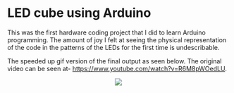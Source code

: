 # LED cube using Arduino

This was the first hardware coding project that I did to learn Arduino programming. The amount of joy I felt at seeing the physical representation of the code in the patterns of the LEDs for the first time is undescribable. 

The speeded up gif version of the final output as seen below. The original video can be seen at- https://www.youtube.com/watch?v=R6M8pWOedLU. 
<p align="center">
  <img src="images/LED_cube.png">
</p>
